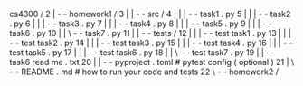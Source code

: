  cs4300 /
2 | - - homework1 /
3 | | - - src /
4 | | | - - task1 . py
5 | | | - - task2 . py
6 | | | - - task3 . py
7 | | | - - task4 . py
8 | | | - - task5 . py
9 | | | - - task6 . py
10 | | \ - - task7 . py
11 | | - - tests /
12 | | | - - test task1 . py
13 | | | - - test task2 . py
14 | | | - - test task3 . py
15 | | | - - test task4 . py
16 | | | - - test task5 . py
17 | | | - - test task6 . py
18 | | \ - - test task7 . py
19 | | - - task6 read me . txt
20 | | - - pyproject . toml # pytest config ( optional )
21 | \ - - README . md # how to run your code and tests
22 \ - - homework2 /


